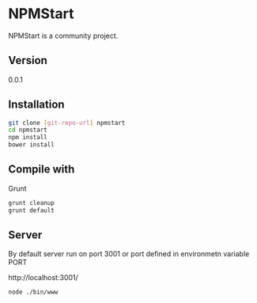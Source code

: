 NPMStart
=========

NPMStart is a community project.

Version
----

0.0.1

Installation
--------------

```sh
git clone [git-repo-url] npmstart
cd npmstart
npm install
bower install
```

Compile with
--------------

Grunt
```sh
grunt cleanup
grunt default
```


Server
--------------

By default server run on port 3001 or port defined in environmetn variable PORT

http://localhost:3001/

```sh
node ./bin/www
```
